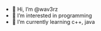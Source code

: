 - 👋 Hi, I’m @wav3rz
- 👀 I’m interested in programming
- 🌱 I’m currently learning c++, java
<!---
wav3rz/wav3rz is a ✨ special ✨ repository because its `README.md` (this file) appears on your GitHub profile.
You can click the Preview link to take a look at your changes.
--->
